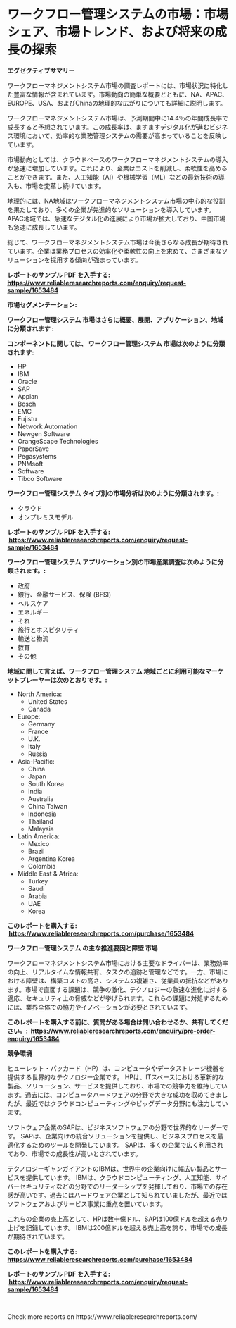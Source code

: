 <p><h1>ワークフロー管理システムの市場：市場シェア、市場トレンド、および将来の成長の探索</h1></p><p><strong>エグゼクティブサマリー</strong></p>
<p><p>ワークフローマネジメントシステム市場の調査レポートには、市場状況に特化した豊富な情報が含まれています。市場動向の簡単な概要とともに、NA、APAC、EUROPE、USA、およびChinaの地理的な広がりについても詳細に説明します。</p><p>ワークフローマネジメントシステム市場は、予測期間中に14.4％の年間成長率で成長すると予想されています。この成長率は、ますますデジタル化が進むビジネス環境において、効率的な業務管理システムの需要が高まっていることを反映しています。</p><p>市場動向としては、クラウドベースのワークフローマネジメントシステムの導入が急速に増加しています。これにより、企業はコストを削減し、柔軟性を高めることができます。また、人工知能（AI）や機械学習（ML）などの最新技術の導入も、市場を変革し続けています。</p><p>地理的には、NA地域はワークフローマネジメントシステム市場の中心的な役割を果たしており、多くの企業が先進的なソリューションを導入しています。APAC地域では、急速なデジタル化の進展により市場が拡大しており、中国市場も急速に成長しています。</p><p>総じて、ワークフローマネジメントシステム市場は今後さらなる成長が期待されています。企業は業務プロセスの効率化や柔軟性の向上を求めて、さまざまなソリューションを採用する傾向が強まっています。</p></p>
<p><strong>レポートのサンプル PDF を入手する: <a href="https://www.reliableresearchreports.com/enquiry/request-sample/1653484">https://www.reliableresearchreports.com/enquiry/request-sample/1653484</a></strong></p>
<p><strong>市場セグメンテーション:</strong></p>
<p><strong> ワークフロー管理システム 市場はさらに概要、展開、アプリケーション、地域に分類されます :</strong></p>
<p><strong>コンポーネントに関しては、 ワークフロー管理システム 市場は次のように分類されます: &nbsp;</strong></p>
<p><ul><li>HP</li><li>IBM</li><li>Oracle</li><li>SAP</li><li>Appian</li><li>Bosch</li><li>EMC</li><li>Fujistu</li><li>Network Automation</li><li>Newgen Software</li><li>OrangeScape Technologies</li><li>PaperSave</li><li>Pegasystems</li><li>PNMsoft</li><li>Software</li><li>Tibco Software</li></ul></p>
<p><strong> ワークフロー管理システム タイプ別の市場分析は次のように分類されます。:</strong></p>
<p><ul><li>クラウド</li><li>オンプレミスモデル</li></ul></p>
<p><strong>レポートのサンプル PDF を入手する: &nbsp;<a href="https://www.reliableresearchreports.com/enquiry/request-sample/1653484">https://www.reliableresearchreports.com/enquiry/request-sample/1653484</a></strong></p>
<p><strong> ワークフロー管理システム アプリケーション別の市場産業調査は次のように分類されます。:</strong></p>
<p><ul><li>政府</li><li>銀行、金融サービス、保険 (BFSI)</li><li>ヘルスケア</li><li>エネルギー</li><li>それ</li><li>旅行とホスピタリティ</li><li>輸送と物流</li><li>教育</li><li>その他</li></ul></p>
<p><strong>地域に関して言えば、ワークフロー管理システム 地域ごとに利用可能なマーケットプレーヤーは次のとおりです。:</strong></p>
<p><ul>
    <li>
        North America:
        <ul>
            <li>United States</li>
            <li>Canada</li>
        </ul>
    </li>
    <li>
        Europe:
        <ul>
            <li>Germany</li>
            <li>France</li>
            <li>U.K.</li>
            <li>Italy</li>
            <li>Russia</li>
        </ul>
    </li>
    <li>
        Asia-Pacific:
        <ul>
            <li>China</li>
            <li>Japan</li>
            <li>South Korea</li>
            <li>India</li>
            <li>Australia</li>
            <li>China Taiwan</li>
            <li>Indonesia</li>
            <li>Thailand</li>
            <li>Malaysia</li>
        </ul>
    </li>
    <li>
        Latin America:
        <ul>
            <li>Mexico</li>
            <li>Brazil</li>
            <li>Argentina Korea</li>
            <li>Colombia</li>
        </ul>
    </li>
    <li>
        Middle East & Africa:
        <ul>
            <li>Turkey</li>
            <li>Saudi</li>
            <li>Arabia</li>
            <li>UAE</li>
            <li>Korea</li>
        </ul>
    </li>
    </ul></p>
<p><strong>このレポートを購入する: &nbsp;<a href="https://www.reliableresearchreports.com/purchase/1653484">https://www.reliableresearchreports.com/purchase/1653484</a></strong></p>
<p><strong>ワークフロー管理システム の主な推進要因と障壁 市場</strong></p>
<p><p>ワークフローマネジメントシステム市場における主要なドライバーは、業務効率の向上、リアルタイムな情報共有、タスクの追跡と管理などです。一方、市場における障壁は、構築コストの高さ、システムの複雑さ、従業員の抵抗などがあります。市場で直面する課題は、競争の激化、テクノロジーの急速な進化に対する適応、セキュリティ上の脅威などが挙げられます。これらの課題に対処するためには、業界全体での協力やイノベーションが必要とされています。</p></p>
<p><strong>このレポートを購入する前に、質問がある場合は問い合わせるか、共有してください。:&nbsp; <a href="https://www.reliableresearchreports.com/enquiry/pre-order-enquiry/1653484">https://www.reliableresearchreports.com/enquiry/pre-order-enquiry/1653484</a></strong></p>
<p><strong>競争環境</strong></p>
<p><p>ヒューレット・パッカード（HP）は、コンピュータやデータストレージ機器を提供する世界的なテクノロジー企業です。 HPは、ITスペースにおける革新的な製品、ソリューション、サービスを提供しており、市場での競争力を維持しています。過去には、コンピュータハードウェアの分野で大きな成功を収めてきましたが、最近ではクラウドコンピューティングやビッグデータ分野にも注力しています。</p><p>ソフトウェア企業のSAPは、ビジネスソフトウェアの分野で世界的なリーダーです。 SAPは、企業向けの統合ソリューションを提供し、ビジネスプロセスを最適化するためのツールを開発しています。 SAPは、多くの企業で広く利用されており、市場での成長性が高いとされています。</p><p>テクノロジーギャンガイアントのIBMは、世界中の企業向けに幅広い製品とサービスを提供しています。 IBMは、クラウドコンピューティング、人工知能、サイバーセキュリティなどの分野でのリーダーシップを発揮しており、市場での存在感が高いです。過去にはハードウェア企業として知られていましたが、最近ではソフトウェアおよびサービス事業に重点を置いています。</p><p>これらの企業の売上高として、HPは数十億ドル、SAPは100億ドルを超える売り上げを記録しています。 IBMは200億ドルを超える売上高を誇り、市場での成長が期待されています。</p></p>
<p><strong>このレポートを購入する: &nbsp; <a href="https://www.reliableresearchreports.com/purchase/1653484">https://www.reliableresearchreports.com/purchase/1653484</a></strong></p>
<p><strong>レポートのサンプル PDF を入手する: &nbsp;<a href="https://www.reliableresearchreports.com/enquiry/request-sample/1653484">https://www.reliableresearchreports.com/enquiry/request-sample/1653484</a></strong><strong></strong></p>
<p>&nbsp;</p>
<p>Check more reports on https://www.reliableresearchreports.com/</p>